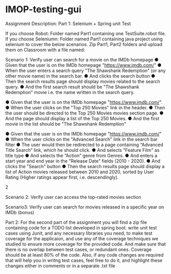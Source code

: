# IMOP-testing-gui
Assignment Description:
Part 1:
Selenium + Spring unit Test

If you choose Robot:
Folder named Part1 containing one TestSuite.robot file.
If you choose Seleniumn:
Folder named Part1 containing java project using selenium to cover the below scenarios.
Zip Part1, Part2 folders and upload them on Classroom with a file named:

Scenario 1: Verify user can search for a movie on the IMDb homepage
● Given that the user is on the IMDb homepage "https://www.imdb.com/"
● When the user enters a search query "The Shawshank Redemption" (or any other movie
name) in the search bar.
● And clicks the search button
● Then the search results page should display movies related to the search query.
● And the first search result should be "The Shawshank Redemption" movie i.e. the name
written in the search query.

● Given that the user is on the IMDb homepage "https://www.imdb.com/".
● When the user clicks on the "Top 250 Movies" link in the header.
● Then the user should be directed to the Top 250 Movies movies section page.
● And the page should display a list of the Top 250 Movies.
● And the first movie in the list should be "The Shawshank Redemption"

● Given that the user is on the IMDb homepage "https://www.imdb.com/"
● When the user clicks on the "Advanced Search" link in the search bar filter
● The user would then be redirected to a page containing “Advanced Title Search” link,
which he should click.
● And selects "Feature Film" as title type
● And selects the “Action” genre from Genres.
● And enters a start year and end year in the "Release Date" fields (2010 - 2020).
● And clicks the "Search" button
● Then the search results page should display a list of Action movies released between
2010 and 2020, sorted by User Rating (Higher ratings appear first, i.e. descendingly).

2

Scenario 2: Verify user can access the top-rated movies section

Scenario3: Verify user can search for movies released in a specific year on IMDb (bonus)

Part 2:
For the second part of the assignment you will find a zip file containing code for a TODO list developed in
spring boot.
write unit test cases using Junit, and any necessary libraries you need, to
make test coverage for the applicaion, and use any of the coverage techniques we studied to ensure more
coverage for the provided code.
And make sure that there is no overlap between test cases, or redundant ones.
Coverage should be at least 80% of the code. Also, if any code changes are required that will help you
in writng test cases, feel free to do it, and highlight these changes either in comments or in a separate .txt file

